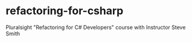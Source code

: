 # refactoring-for-csharp
Pluralsight "Refactoring for C# Developers" course with Instructor Steve Smith

